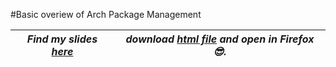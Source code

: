  #Basic overiew of Arch Package Management

***Find my slides [here](https://slides.com/likhith/pacman)*** | ***download [html file](https://github.com/likhith2003/Package-Management/blob/main/slides-pacman.html) and open in Firefox 😎.***
------------------------ | -----------------------

